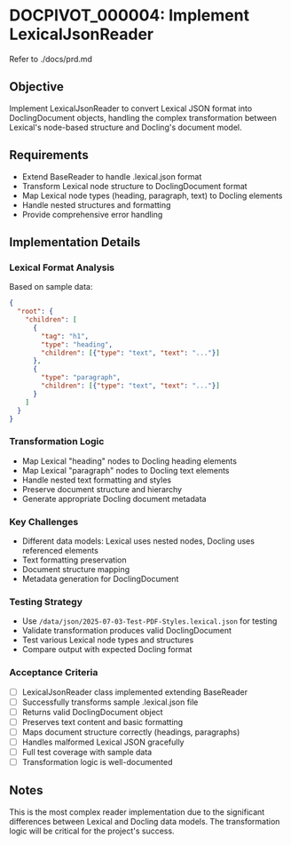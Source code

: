 # DOCPIVOT_000004: Implement LexicalJsonReader

Refer to ./docs/prd.md

## Objective

Implement LexicalJsonReader to convert Lexical JSON format into DoclingDocument objects, handling the complex transformation between Lexical's node-based structure and Docling's document model.

## Requirements

- Extend BaseReader to handle .lexical.json format
- Transform Lexical node structure to DoclingDocument format
- Map Lexical node types (heading, paragraph, text) to Docling elements
- Handle nested structures and formatting
- Provide comprehensive error handling

## Implementation Details

### Lexical Format Analysis
Based on sample data:
```json
{
  "root": {
    "children": [
      {
        "tag": "h1",
        "type": "heading",
        "children": [{"type": "text", "text": "..."}]
      },
      {
        "type": "paragraph", 
        "children": [{"type": "text", "text": "..."}]
      }
    ]
  }
}
```

### Transformation Logic
- Map Lexical "heading" nodes to Docling heading elements
- Map Lexical "paragraph" nodes to Docling text elements  
- Handle nested text formatting and styles
- Preserve document structure and hierarchy
- Generate appropriate Docling document metadata

### Key Challenges
- Different data models: Lexical uses nested nodes, Docling uses referenced elements
- Text formatting preservation
- Document structure mapping
- Metadata generation for DoclingDocument

### Testing Strategy
- Use `/data/json/2025-07-03-Test-PDF-Styles.lexical.json` for testing
- Validate transformation produces valid DoclingDocument
- Test various Lexical node types and structures
- Compare output with expected Docling format

### Acceptance Criteria

- [ ] LexicalJsonReader class implemented extending BaseReader
- [ ] Successfully transforms sample .lexical.json file
- [ ] Returns valid DoclingDocument object
- [ ] Preserves text content and basic formatting
- [ ] Maps document structure correctly (headings, paragraphs)
- [ ] Handles malformed Lexical JSON gracefully
- [ ] Full test coverage with sample data
- [ ] Transformation logic is well-documented

## Notes

This is the most complex reader implementation due to the significant differences between Lexical and Docling data models. The transformation logic will be critical for the project's success.
